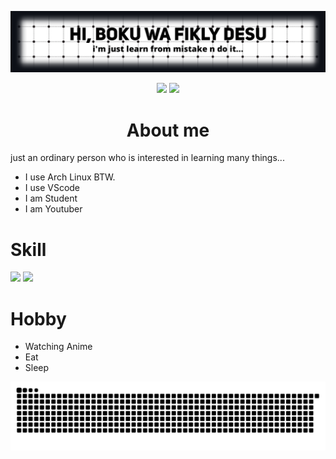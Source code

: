 ![image alt](assets/tampilan.png)

<div align="center">
 <p>
 <img src="https://img.shields.io/twitter/follow/soulightric?style=social"/>
 <img src="https://img.shields.io/youtube/channel/subscribers/UCCdW5ISUbmNzFj6EOtr-DnQ"/>
 </p>
</div>

<div align="center">
 <h1><b>About me</b></h1>
</div>

just an ordinary person who is interested in learning many things...
- I use Arch Linux BTW.
- I use VScode
- I am Student
- I am Youtuber

<div>
 <h1><b>Skill</b></h1>
 
 <a href="https://code.visualstudio.com"><img src="https://cdn.jsdelivr.net/gh/devicons/devicon/icons/vscode/vscode-original.svg" width="30" /></a>
 <img src="https://cdn.jsdelivr.net/gh/devicons/devicon/icons/linux/linux-original.svg" width="30" />
 
 <h1><b>Hobby</b></h1>
</div>

- Watching Anime
- Eat
- Sleep

![snake gif](https://github.com/soulightric/soulightric/blob/output/github-snake-dark.svg)
